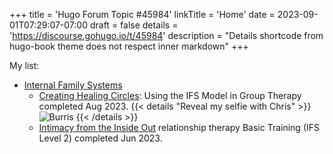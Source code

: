 +++
title = 'Hugo Forum Topic #45984'
linkTitle = 'Home'
date = 2023-09-01T07:29:07-07:00
draft = false
details = 'https://discourse.gohugo.io/t/45984'
description = "Details shortcode from hugo-book theme does not respect inner markdown"
+++


My list:

- [Internal Family Systems](https://ifs-institute.com/practitioners/all/110287)
  - [Creating Healing Circles](https://burriscounseling.com): Using the IFS Model in Group Therapy completed Aug 2023.
    {{< details "Reveal my selfie with Chris" >}}
      ![Burris](/burris-2023.webp)
    {{< /details >}}
  - [Intimacy from the Inside Out](https://www.toniherbineblank.com/trainings.html) relationship therapy Basic Training (IFS Level 2) completed Jun 2023.
